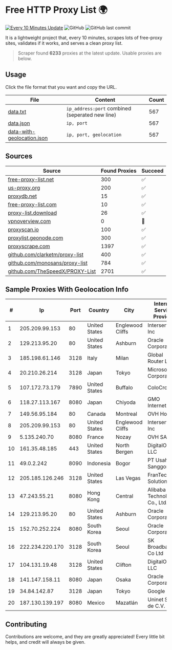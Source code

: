 
# Free HTTP Proxy List 🌍

[![Every 10 Minutes Update](https://github.com/mertguvencli/http-proxy-list/actions/workflows/main.yml/badge.svg?branch=main)](https://github.com/mertguvencli/http-proxy-list/actions/workflows/main.yml)
![GitHub](https://img.shields.io/github/license/mertguvencli/http-proxy-list)
![GitHub last commit](https://img.shields.io/github/last-commit/mertguvencli/http-proxy-list)

It is a lightweight project that, every 10 minutes, scrapes lots of free-proxy sites, validates if it works, and serves a clean proxy list.


> Scraper found **6233** proxies at the latest update. Usable proxies are below.

## Usage

Click the file format that you want and copy the URL.


|File|Content|Count|
|----|-------|-----|
|[data.txt](https://raw.githubusercontent.com/mertguvencli/http-proxy-list/main/proxy-list/data.txt)|`ip_address:port` combined (seperated new line)|567|
|[data.json](https://raw.githubusercontent.com/mertguvencli/http-proxy-list/main/proxy-list/data.json)|`ip, port`|567|
|[data-with-geolocation.json](https://raw.githubusercontent.com/mertguvencli/http-proxy-list/main/proxy-list/data-with-geolocation.json)|`ip, port, geolocation`|567|

## Sources

|Source|Found Proxies|Succeed|
|------|-------------|-------|
|[free-proxy-list.net](https://free-proxy-list.net)|300|✅|
|[us-proxy.org](https://www.us-proxy.org)|200|✅|
|[proxydb.net](http://proxydb.net)|15|✅|
|[free-proxy-list.com](https://free-proxy-list.com/?page=&port=&type%5B%5D=http&type%5B%5D=https&up_time=0&search=Search)|10|✅|
|[proxy-list.download](https://www.proxy-list.download/HTTP)|26|✅|
|[vpnoverview.com](https://vpnoverview.com/privacy/anonymous-browsing/free-proxy-servers)|0|🚫|
|[proxyscan.io](https://www.proxyscan.io)|100|✅|
|[proxylist.geonode.com](https://proxylist.geonode.com/api/proxy-list?limit=300&page=1&sort_by=lastChecked&sort_type=desc&protocols=http,https)|300|✅|
|[proxyscrape.com](https://api.proxyscrape.com/v2/?request=displayproxies&protocol=http&timeout=10000&country=all&ssl=all&anonymity=all)|1397|✅|
|[github.com/clarketm/proxy-list](https://raw.githubusercontent.com/clarketm/proxy-list/master/proxy-list-raw.txt)|400|✅|
|[github.com/monosans/proxy-list](https://raw.githubusercontent.com/monosans/proxy-list/main/proxies/http.txt)|784|✅|
|[github.com/TheSpeedX/PROXY-List](https://raw.githubusercontent.com/TheSpeedX/PROXY-List/master/http.txt)|2701|✅|


## Sample Proxies With Geolocation Info

|#|Ip|Port|Country|City|Internet Service Provider|
|-|--|----|-------|----|-------------------------|
|1|205.209.99.153|80|United States|Englewood Cliffs|Interserver, Inc|
|2|129.213.95.20|80|United States|Ashburn|Oracle Corporation|
|3|185.198.61.146|3128|Italy|Milan|Global Router LLC|
|4|20.210.26.214|3128|Japan|Tokyo|Microsoft Corporation|
|5|107.172.73.179|7890|United States|Buffalo|ColoCrossing|
|6|118.27.113.167|8080|Japan|Chiyoda|GMO Internet, Inc.|
|7|149.56.95.184|80|Canada|Montreal|OVH Hosting|
|8|205.209.99.153|80|United States|Englewood Cliffs|Interserver, Inc|
|9|5.135.240.70|8080|France|Nozay|OVH SAS|
|10|161.35.48.185|443|United States|North Bergen|DigitalOcean, LLC|
|11|49.0.2.242|8090|Indonesia|Bogor|PT Usaha Adi Sanggoro|
|12|205.185.126.246|3128|United States|Las Vegas|FranTech Solutions|
|13|47.243.55.21|8080|Hong Kong|Central|Alibaba (US) Technology Co., Ltd.|
|14|129.213.95.20|80|United States|Ashburn|Oracle Corporation|
|15|152.70.252.224|8080|South Korea|Seoul|Oracle Corporation|
|16|222.234.220.170|3128|South Korea|Seoul|SK Broadband Co Ltd|
|17|104.131.19.48|3128|United States|Clifton|DigitalOcean, LLC|
|18|141.147.158.11|8080|Japan|Osaka|Oracle Corporation|
|19|34.84.142.87|3128|Japan|Tokyo|Google LLC|
|20|187.130.139.197|8080|Mexico|Mazatlán|Uninet S.A. de C.V.|



## Contributing

Contributions are welcome, and they are greatly appreciated! Every
little bit helps, and credit will always be given.

